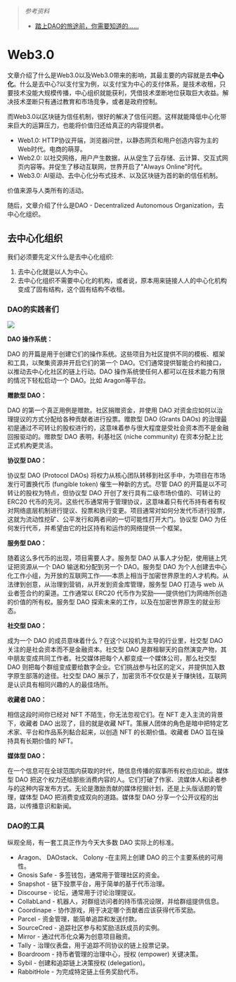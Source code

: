 > *参考资料*
>
> - [踏上DAO的旅途前，你需要知道的……](https://mp.weixin.qq.com/s/FFZm-I1ytDbZ5ba9XaOrWg)

# Web3.0

文章介绍了什么是Web3.0以及Web3.0带来的影响，其最主要的内容就是去**中心化**。什么是去中心?以支付宝为例，以支付宝为中心的支付体系，是技术收租，只要技术没能大规模传播，中心组织就能获利，凭借技术垄断地位获取巨大收益。解决技术垄断只有通过教育和市场竞争，或者是政府控制。

而Web3.0以区块链为信任机制，很好的解决了信任问题。这样就能降低中心化带来巨大的运算压力，也能将价值归还给真正的内容提供者。

- Web1.0: HTTP协议开端，浏览器问世，以静态网页和用户创造内容为主的Web时代。电商的萌芽。
- Web2.0: 以社交网络，用户产生数据，从从促生了云存储、云计算、交互式网页内容等。并促生了移动互联网，世界开启了"Always Online"时代。
- Web3.0: AI驱动、去中心化分布式技术、以及区块链为首的新的信任机制。

价值来源与人类所有的活动。

随后，文章介绍了什么是DAO - Decentralized Autonomous Organization，去中心化组织。

## 去中心化组织

我们必须要先定义什么是去中心化组织:

1. 去中心化就是以人为中心。
2. 去中心化组织不需要中心化的机构，或者说，原本用来链接人人的中心化机构变成了固有结构，这个固有结构不收租。

### DAO的实践者们

![](../../../../../Changes729_image/raw/main/ln/Web3.0/640.png)

**DAO 操作系统：**

DAO 的开篇是用于创建它们的操作系统。这些项目为社区提供不同的模板、框架和工具，以聚集资源并开启它们的第一个 DAO。它们通常提供智能合约和接口，以推动去中心化社区的链上行动。DAO 操作系统使任何人都可以在技术能力有限的情况下轻松启动一个 DAO。比如 Aragon等平台。

**赠款型 DAO：**

DAO 的第一个真正用例是赠款。社区捐赠资金，并使用 DAO 对资金应如何以治理提议的方式分配给各种贡献者进行投票。赠款型 DAO (Grants DAOs) 的治理最初是通过不可转让的股权进行的，这意味着参与很大程度是受社会资本而不是金融回报驱动的。赠款型 DAO 表明，利基社区 (niche community) 在资本分配上比正式机构更灵活。

**协议型 DAO：**

协议型 DAO (Protocol DAOs) 将权力从核心团队转移到社区手中，为项目在市场发行可置换代币 (fungible token) 催生一种新的方式。尽管 DAO 的开篇是以不可转让的股权为特点，但协议型 DAO 开创了发行具有二级市场价值的、可转让的 ERC20 代币的先河。这些代币通常用于管理协议，这意味着只有代币持有者有权对网络底层机制进行提议、投票和执行变更。项目通常对如何分发代币进行投票，这就为流动性挖矿、公平发行和两者间的一切可能性打开大门。协议型 DAO 为任何发行代币，并希望由它的社区持有和运作的网络提供一个框架。

**服务型 DAO：**

随着这么多代币的出现，项目需要人才。服务型 DAO 从事人才分配，使用链上凭证把资源从一个 DAO 输送和分配到另一个 DAO。服务型 DAO 为个人创建去中心化工作小组，为开放的互联网工作——本质上相当于加密世界原生的人才机构。从法律到创意，从治理到营销，从开发到资金库管理，服务型 DAO 打造与 web 从业者签合约的渠道。工作通常以 ERC20 代币作为奖励——提供他们为网络所创造的价值的所有权。服务型 DAO 探索未来的工作，以及在加密世界原生的就业形态。

**社交型 DAO：**

成为一个 DAO 的成员意味着什么？在这个以投机为主导的行业里，社交型 DAO 关注的是社会资本而不是金融资本。社交型 DAO 是群租聊天的自然演变产物，其中朋友变成共同工作者。社交媒体把每个人都变成一个媒体公司，那么社交型 DAO 则把每个群组变成要给数字企业。它们挑战参与社区的定义，并提供加入数字原生部落的途径。社交型 DAO 展示了，加密货币不仅仅是关于赚快钱，互联网是认识具有相同兴趣的人的最佳场所。

**收藏者 DAO：**

相信这段时间你已经对 NFT 不陌生，你无法忽视它们。在 NFT 走入主流的背景下，收藏者 DAO 出现了，目的就是收藏 NFT。策展人团体的角色是暗中把特定艺术家、平台和作品系列黏合起来，以创造 NFT 的长期价值。收藏者 DAO 旨在操持具有长期价值的 NFT。

**媒体型 DAO：**

在一个信息可在全球范围内获取的时代，随信息传播的叙事所有权也应如此。媒体型 DAO 把这个权力还给那些消费内容的人。它们打破了作家、流媒体人和读者参与的这种内容发布方式。无论是激励贡献的媒体挖掘计划，还是上头版话题的管理，媒体型 DAO 把消费变成双向的道路。媒体型 DAO 分享一个公开议程的出路，以传播意识和新闻。

### DAO的工具

纵观全局，有一套工具正作为今天大多数 DAO 实际上的标准。
- Aragon、 DAOstack、 Colony -在主网上创建 DAO 的三个主要系统的可用性。
- Gnosis Safe - 多签钱包，通常用于管理社区的资金。
- Snapshot - 链下投票平台，用于简单的基于代币治理。
- Discourse - 论坛，通常用于讨论治理提议。
- CollabLand - 机器人，对群组访问者的持币情况设限，并给群组提供信息。
- Coordinape - 协作游戏，用于决定哪个贡献者应该获得代币奖励。
- Parcel - 资金管理，能简单追踪和发送付款。
- SourceCred - 追踪社区参与和奖励活跃成员的实例。
- Mirror - 通过代币化众筹为创意项目融资。
- Tally - 治理仪表盘，用于追踪不同协议的链上投票记录。
- Boardroom - 持币者管理的治理中心，授权 (empower) 关键决策。
- Sybil - 创建和追踪链上决策授权 (delegation)。
- RabbitHole - 为完成特定链上任务奖励代币。
